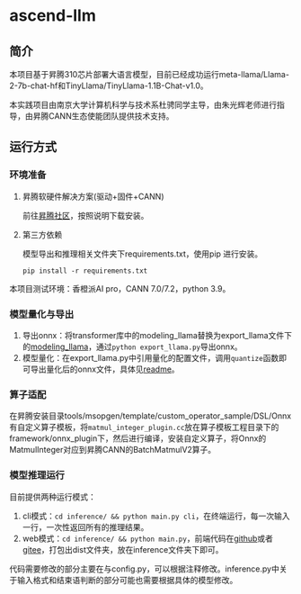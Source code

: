 # ascend-llm

## 简介

本项目基于昇腾310芯片部署大语言模型，目前已经成功运行meta-llama/Llama-2-7b-chat-hf和TinyLlama/TinyLlama-1.1B-Chat-v1.0。

本实践项目由南京大学计算机科学与技术系杜骋同学主导，由朱光辉老师进行指导，由昇腾CANN生态使能团队提供技术支持。

## 运行方式

### 环境准备

1. 昇腾软硬件解决方案(驱动+固件+CANN)
   
   前往[昇腾社区](https://www.hiascend.com/document/detail/zh/CANNCommunityEdition/700alpha002/cannquickstart/quickstart/instg_000021.html)，按照说明下载安装。
   
2. 第三方依赖
   
   模型导出和推理相关文件夹下requirements.txt，使用pip 进行安装。
   
   ```shell
   pip install -r requirements.txt
   ```

本项目测试环境：香橙派AI pro，CANN 7.0/7.2，python 3.9。

### 模型量化与导出

1. 导出onnx：将transformer库中的modeling_llama替换为export_llama文件下的[modeling_llama](./export_llama/modeling_llama_4.35.py)，通过`python export_llama.py`导出onnx。
2. 模型量化：在export_llama.py中引用量化的配置文件，调用`quantize`函数即可导出量化后的onnx文件，具体见[readme](./export_llama/readme.md)。

### 算子适配

在昇腾安装目录tools/msopgen/template/custom_operator_sample/DSL/Onnx有自定义算子模板，将`matmul_integer_plugin.cc`放在算子模板工程目录下的framework/onnx_plugin下，然后进行编译，安装自定义算子，将Onnx的MatmulInteger对应到昇腾CANN的BatchMatmulV2算子。

### 模型推理运行 

目前提供两种运行模式：
1. cli模式：`cd inference/ && python main.py cli`，在终端运行，每一次输入一行，一次性返回所有的推理结果。
2. web模式：`cd inference/ && python main.py`，前端代码在[github](https://github.com/yinghuo302/ascend-llm-web)或者[gitee](https://gitee.com/yinghuo302/ascend-llm-web)，打包出dist文件夹，放在inference文件夹下即可。

代码需要修改的部分主要在与config.py，可以根据注释修改。inference.py中关于输入格式和结束语判断的部分可能也需要根据具体的模型修改。